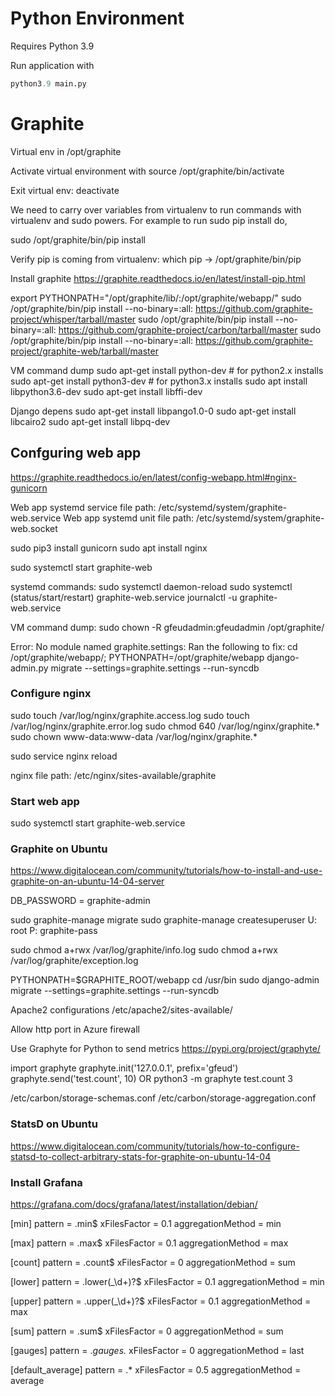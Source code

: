 
# Python Environment
Requires Python 3.9

Run application with
```python
python3.9 main.py
```

# Graphite

Virtual env in /opt/graphite

Activate virtual environment with
source /opt/graphite/bin/activate

Exit virtual env:
deactivate

We need to carry over variables from virtualenv to run commands with virtualenv and sudo powers.
For example to run sudo pip install do,

sudo /opt/graphite/bin/pip install <module>

Verify pip is coming from virtualenv:
which pip -> /opt/graphite/bin/pip

Install graphite
https://graphite.readthedocs.io/en/latest/install-pip.html

export PYTHONPATH="/opt/graphite/lib/:/opt/graphite/webapp/"
sudo /opt/graphite/bin/pip install --no-binary=:all: https://github.com/graphite-project/whisper/tarball/master
sudo /opt/graphite/bin/pip install --no-binary=:all: https://github.com/graphite-project/carbon/tarball/master
sudo /opt/graphite/bin/pip install --no-binary=:all: https://github.com/graphite-project/graphite-web/tarball/master

VM command dump
sudo apt-get install python-dev   # for python2.x installs
sudo apt-get install python3-dev  # for python3.x installs
sudo apt install libpython3.6-dev
sudo apt-get install libffi-dev

Django depens
sudo apt-get install libpango1.0-0
sudo apt-get install libcairo2
sudo apt-get install libpq-dev

## Confguring web app

https://graphite.readthedocs.io/en/latest/config-webapp.html#nginx-gunicorn

Web app systemd service file path: /etc/systemd/system/graphite-web.service
Web app systemd unit file path: /etc/systemd/system/graphite-web.socket

sudo pip3 install gunicorn
sudo apt install nginx

sudo systemctl start graphite-web

systemd commands:
sudo systemctl daemon-reload
sudo systemctl (status/start/restart) graphite-web.service
journalctl -u graphite-web.service

VM command dump:
sudo chown -R gfeudadmin:gfeudadmin /opt/graphite/

Error: No module named graphite.settings:
Ran the following to fix:
cd /opt/graphite/webapp/; PYTHONPATH=/opt/graphite/webapp django-admin.py migrate --settings=graphite.settings --run-syncdb

### Configure nginx

sudo touch /var/log/nginx/graphite.access.log
sudo touch /var/log/nginx/graphite.error.log
sudo chmod 640 /var/log/nginx/graphite.*
sudo chown www-data:www-data /var/log/nginx/graphite.*

sudo service nginx reload

nginx file path: /etc/nginx/sites-available/graphite

### Start web app

sudo systemctl start graphite-web.service

### Graphite on Ubuntu
https://www.digitalocean.com/community/tutorials/how-to-install-and-use-graphite-on-an-ubuntu-14-04-server

DB_PASSWORD = graphite-admin

sudo graphite-manage migrate
sudo graphite-manage createsuperuser
U: root
P: graphite-pass

sudo chmod a+rwx /var/log/graphite/info.log
sudo chmod a+rwx /var/log/graphite/exception.log

PYTHONPATH=$GRAPHITE_ROOT/webapp
cd /usr/bin
sudo django-admin migrate --settings=graphite.settings --run-syncdb

Apache2 configurations
/etc/apache2/sites-available/

Allow http port in Azure firewall

Use Graphyte for Python to send metrics
https://pypi.org/project/graphyte/

import graphyte
graphyte.init('127.0.0.1', prefix='gfeud')
graphyte.send('test.count', 10)
OR
python3 -m graphyte test.count 3

/etc/carbon/storage-schemas.conf
/etc/carbon/storage-aggregation.conf


### StatsD on Ubuntu
https://www.digitalocean.com/community/tutorials/how-to-configure-statsd-to-collect-arbitrary-stats-for-graphite-on-ubuntu-14-04

### Install Grafana
https://grafana.com/docs/grafana/latest/installation/debian/



[min]
pattern = \.min$
xFilesFactor = 0.1
aggregationMethod = min

[max]
pattern = \.max$
xFilesFactor = 0.1
aggregationMethod = max

[count]
pattern = \.count$
xFilesFactor = 0
aggregationMethod = sum

[lower]
pattern = \.lower(_\d+)?$
xFilesFactor = 0.1
aggregationMethod = min

[upper]
pattern = \.upper(_\d+)?$
xFilesFactor = 0.1
aggregationMethod = max

[sum]
pattern = \.sum$
xFilesFactor = 0
aggregationMethod = sum

[gauges]
pattern = .*gauges.*
xFilesFactor = 0
aggregationMethod = last

[default_average]
pattern = .* 
xFilesFactor = 0.5
aggregationMethod = average



